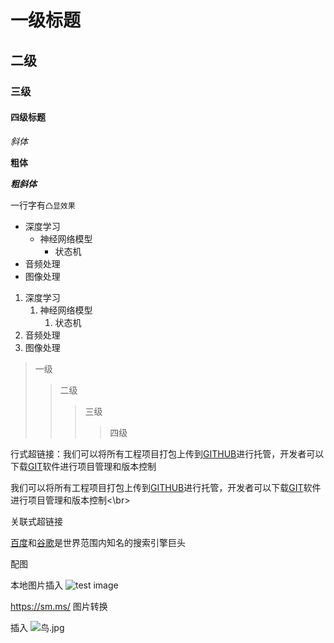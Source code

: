 # 一级标题

## 二级

### 三级

#### 四级标题


*斜体*

**粗体**

***粗斜体***

一行字有`凸显效果`

* 深度学习
  * 神经网络模型
    * 状态机
* 音频处理
* 图像处理

1. 深度学习
	1. 神经网络模型
		1. 状态机
2. 音频处理
3. 图像处理

>一级
>>二级
>>>三级
>>>>四级

行式超链接：我们可以将所有工程项目打包上传到[GITHUB](https://www.github.com "GITHUB website")进行托管，开发者可以下载[GIT](https://git-scm.com/downloads "GIT app")软件进行项目管理和版本控制

我们可以将所有工程项目打包上传到[GITHUB][1]进行托管，开发者可以下载[GIT][2]软件进行项目管理和版本控制<\br>

[1]:https://www.github.com "GITHUB website"
[2]:https://git-scm.com/downloads "GIT app"

关联式超链接

[百度][1]和[谷歌][2]是世界范围内知名的搜索引擎巨头

[1]:https://www.baidu.com
[2]:https://www.google.com

配图

本地图片插入 ![test image](C:/Users\58463/Desktop/yolov3_spp/鸟.jpg "title")

https://sm.ms/  图片转换

插入
![鸟.jpg](https://i.loli.net/2021/11/25/rHAGOPXo5m6CZhT.jpg)
